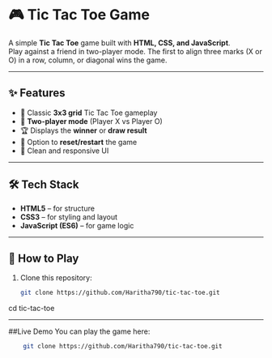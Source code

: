 # 🎮 Tic Tac Toe Game

A simple **Tic Tac Toe** game built with **HTML, CSS, and JavaScript**.  
Play against a friend in two-player mode. The first to align three marks (X or O) in a row, column, or diagonal wins the game.  

---

## ✨ Features
- 🎯 Classic **3x3 grid** Tic Tac Toe gameplay  
- 👥 **Two-player mode** (Player X vs Player O)  
- 🏆 Displays the **winner** or **draw result**  
- 🔄 Option to **reset/restart** the game  
- 🎨 Clean and responsive UI  

---

## 🛠️ Tech Stack
- **HTML5** – for structure  
- **CSS3** – for styling and layout  
- **JavaScript (ES6)** – for game logic  

---

## 🚀 How to Play
1. Clone this repository:
   ```bash
   git clone https://github.com/Haritha790/tic-tac-toe.git
  cd tic-tac-toe


---

##Live Demo
You can play the game here:
 ```bash
     git clone https://github.com/Haritha790/tic-tac-toe.git
